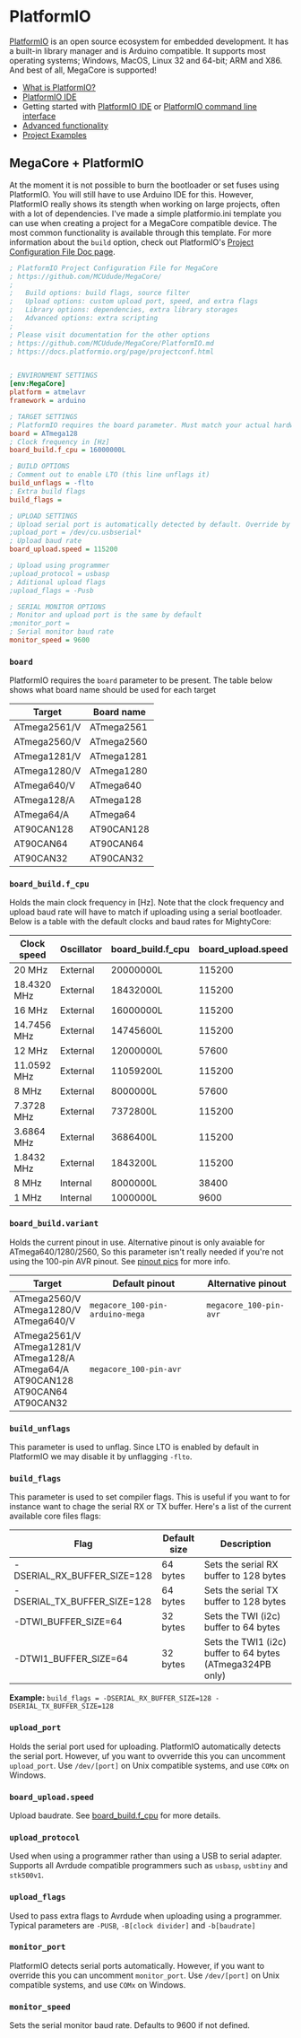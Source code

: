 # PlatformIO

[PlatformIO](https://platformio.org) is an open source ecosystem for embedded development. 
It has a built-in library manager and is Arduino compatible. It supports most operating systems; Windows, MacOS, Linux 32 and 64-bit; ARM and X86.  
And best of all, MegaCore is supported!

* [What is PlatformIO?](http://docs.platformio.org/en/latest/what-is-platformio.html)
* [PlatformIO IDE](http://platformio.org/#!/platformio-ide)
* Getting started with [PlatformIO IDE](http://docs.platformio.org/en/latest/ide/atom.html#quick-start) or [PlatformIO command line interface](http://docs.platformio.org/en/latest/quickstart.html)
* [Advanced functionality](http://docs.platformio.org/en/latest/platforms/atmelavr.html) 
* [Project Examples](http://docs.platformio.org/en/latest/platforms/atmelavr.html#examples)


## MegaCore + PlatformIO 
At the moment it is not possible to burn the bootloader or set fuses using PlatformIO. You will still have to use Arduino IDE for this. 
However, PlatformIO really shows its stength when working on large projects, often with a lot of dependencies. 
I've made a simple platformio.ini template you can use when creating a project for a MegaCore compatible device. The most common functionality is available through this template.
For more information about the `build` option, check out PlatformIO's [Project Configuration File Doc page](https://docs.platformio.org/page/projectconf.html).

``` ini
; PlatformIO Project Configuration File for MegaCore
; https://github.com/MCUdude/MegaCore/
;
;   Build options: build flags, source filter
;   Upload options: custom upload port, speed, and extra flags
;   Library options: dependencies, extra library storages
;   Advanced options: extra scripting
;
; Please visit documentation for the other options
; https://github.com/MCUdude/MegaCore/PlatformIO.md
; https://docs.platformio.org/page/projectconf.html


; ENVIRONMENT SETTINGS
[env:MegaCore]
platform = atmelavr
framework = arduino

; TARGET SETTINGS
; PlatformIO requires the board parameter. Must match your actual hardware
board = ATmega128
; Clock frequency in [Hz]
board_build.f_cpu = 16000000L

; BUILD OPTIONS
; Comment out to enable LTO (this line unflags it)
build_unflags = -flto
; Extra build flags
build_flags = 

; UPLOAD SETTINGS
; Upload serial port is automatically detected by default. Override by uncommenting the line below
;upload_port = /dev/cu.usbserial*
; Upload baud rate
board_upload.speed = 115200

; Upload using programmer
;upload_protocol = usbasp
; Aditional upload flags
;upload_flags = -Pusb

; SERIAL MONITOR OPTIONS
; Monitor and upload port is the same by default
;monitor_port = 
; Serial monitor baud rate
monitor_speed = 9600
```


### `board`
PlatformIO requires the `board` parameter to be present.
The table below shows what board name should be used for each target

| Target                                         | Board name |
|------------------------------------------------|------------|
| ATmega2561/V                                   | ATmega2561 |
| ATmega2560/V                                   | ATmega2560 |
| ATmega1281/V                                   | ATmega1281 |
| ATmega1280/V                                   | ATmega1280 |
| ATmega640/V                                    | ATmega640  |
| ATmega128/A                                    | ATmega128  |
| ATmega64/A                                     | ATmega64   |
| AT90CAN128                                     | AT90CAN128 |
| AT90CAN64                                      | AT90CAN64  |
| AT90CAN32                                      | AT90CAN32  |



### `board_build.f_cpu`
Holds the main clock frequency in [Hz]. 
Note that the clock frequency and upload baud rate will have to match if uploading using a serial bootloader.  
Below is a table with the default clocks and baud rates for MightyCore:

| Clock speed | Oscillator | board_build.f_cpu | board_upload.speed |
|-------------|------------|-------------------|--------------------|
| 20 MHz      | External   | 20000000L         | 115200             |
| 18.4320 MHz | External   | 18432000L         | 115200             |
| 16 MHz      | External   | 16000000L         | 115200             |
| 14.7456 MHz | External   | 14745600L         | 115200             |
| 12 MHz      | External   | 12000000L         | 57600              |
| 11.0592 MHz | External   | 11059200L         | 115200             |
| 8 MHz       | External   | 8000000L          | 57600              |
| 7.3728  MHz | External   | 7372800L          | 115200             |
| 3.6864  MHz | External   | 3686400L          | 115200             |
| 1.8432  MHz | External   | 1843200L          | 115200             |
| 8 MHz       | Internal   | 8000000L          | 38400              |
| 1 MHz       | Internal   | 1000000L          | 9600               |


### `board_build.variant`
Holds the current pinout in use. Alternative pinout is only avaiable for ATmega640/1280/2560, So this parameter isn't really needed if you're not using the 100-pin AVR pinout.
See [pinout pics](https://github.com/MCUdude/MegaCore#pinout) for more info.

| Target                                                                                                        | Default pinout                  | Alternative pinout     |
|---------------------------------------------------------------------------------------------------------------|---------------------------------|------------------------|
| ATmega2560/V <br/>ATmega1280/V <br/>ATmega640/V                                                               | `megacore_100-pin-arduino-mega` | `megacore_100-pin-avr` |
| ATmega2561/V <br/>ATmega1281/V <br/>ATmega128/A <br/>ATmega64/A <br/>AT90CAN128 <br/>AT90CAN64 <br/>AT90CAN32 | `megacore_100-pin-avr`          |                        |


### `build_unflags`
This parameter is used to unflag. Since LTO is enabled by default in PlatformIO we may disable it by unflagging `-flto`.

### `build_flags`
This parameter is used to set compiler flags. This is useful if you want to for instance want to chage the serial RX or TX buffer. Here's a list of the current available core files flags:

| Flag                        | Default size | Description                                               |
|-----------------------------|--------------|-----------------------------------------------------------|
| -DSERIAL_RX_BUFFER_SIZE=128 | 64 bytes     | Sets the serial RX buffer to 128 bytes                    |
| -DSERIAL_TX_BUFFER_SIZE=128 | 64 bytes     | Sets the serial TX buffer to 128 bytes                    |
| -DTWI_BUFFER_SIZE=64        | 32 bytes     | Sets the TWI (i2c) buffer to 64 bytes                     |
| -DTWI1_BUFFER_SIZE=64       | 32 bytes     | Sets the TWI1 (i2c) buffer to 64 bytes (ATmega324PB only) |

**Example:**
`build_flags = -DSERIAL_RX_BUFFER_SIZE=128 -DSERIAL_TX_BUFFER_SIZE=128`


### `upload_port`
Holds the serial port used for uploading. PlatformIO automatically detects the serial port. However, uf you want to ovverride this you can uncomment `upload_port`. Use `/dev/[port]` on Unix compatible systems, and use `COMx` on Windows.


### `board_upload.speed`
Upload baudrate. See [board_build.f_cpu](#board_buildf_cpu) for more details.


### `upload_protocol`
Used when using a programmer rather than using a USB to serial adapter.  
Supports all Avrdude compatible programmers such as `usbasp`, `usbtiny` and `stk500v1`.


### `upload_flags`
Used to pass extra flags to Avrdude when uploading using a programmer.  
Typical parameters are `-PUSB`, `-B[clock divider]` and `-b[baudrate]`


### `monitor_port`
PlatformIO detects serial ports automatically. However, if you want to override this you can uncomment `monitor_port`. Use `/dev/[port]` on Unix compatible systems, and use `COMx` on Windows.


### `monitor_speed`
Sets the serial monitor baud rate. Defaults to 9600 if not defined.

